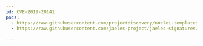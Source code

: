 ```yaml
---
id: CVE-2019-20141
pocs:
  - https://raw.githubusercontent.com/projectdiscovery/nuclei-templates/master/cves/2019/CVE-2019-20141.yaml
  - https://raw.githubusercontent.com/jaeles-project/jaeles-signatures/master/cves/wordpress-reflected-xss-cve-2019-20141.yaml

---
```

